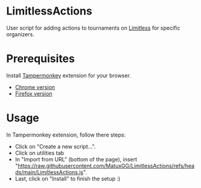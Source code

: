 # LimitlessActions

User script for adding actions to tournaments on [Limitless](https://play.limitlesstcg.com/) for specific organizers.

# Prerequisites

Install [Tampermonkey](https://www.tampermonkey.net/) extension for your browser.
- [Chrome version](https://chromewebstore.google.com/detail/tampermonkey/dhdgffkkebhmkfjojejmpbldmpobfkfo)
- [Firefox version](https://addons.mozilla.org/en-US/firefox/addon/tampermonkey/)

# Usage

In Tampermonkey extension, follow there steps:
- Click on "Create a new script...".
- Click on utilities tab
- In "Import from URL" (bottom of the page), insert "https://raw.githubusercontent.com/MatuxGG/LimitlessActions/refs/heads/main/LimitlessActions.js".
- Last, click on "Install" to finish the setup :)
